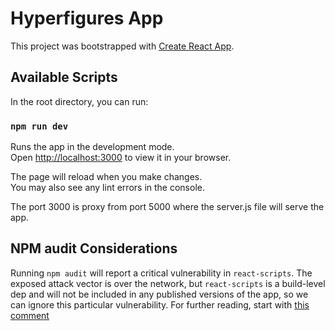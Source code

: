 # Hyperfigures App

This project was bootstrapped with [Create React App](https://github.com/facebook/create-react-app).

## Available Scripts

In the root directory, you can run:

### `npm run dev`

Runs the app in the development mode.\
Open [http://localhost:3000](http://localhost:3000) to view it in your browser.

The page will reload when you make changes.\
You may also see any lint errors in the console.

The port 3000 is proxy from port 5000 where the server.js file will serve the app.


## NPM audit Considerations

Running `npm audit` will report a critical vulnerability in `react-scripts`. The exposed attack vector is over the network, but `react-scripts` is a build-level dep and will not be included in any published versions of the app, so we can ignore this particular vulnerability. For further reading, start with [this comment](https://github.com/facebook/create-react-app/issues/11647#issuecomment-1243863292)
